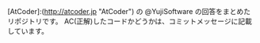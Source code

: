 [AtCoder]:(http://atcoder.jp "AtCoder") の @YujiSoftware の回答をまとめたリポジトリです。
AC(正解)したコードかどうかは、コミットメッセージに記載しています。
